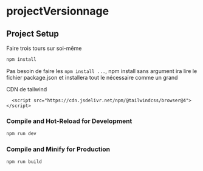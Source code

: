 # projectVersionnage

## Project Setup

Faire trois tours sur soi-même

```sh
npm install
```

Pas besoin de faire les `npm install ...`, npm install sans argument ira lire le fichier package.json et installera tout le nécessaire comme un grand

CDN de tailwind

```
  <script src="https://cdn.jsdelivr.net/npm/@tailwindcss/browser@4"></script>
```

### Compile and Hot-Reload for Development

```sh
npm run dev
```

### Compile and Minify for Production

```sh
npm run build
```
